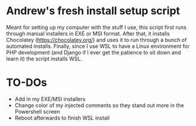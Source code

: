 # Andrew's fresh install setup script
Meant for setting up my computer with the stuff I use, this script first runs through manual installers in EXE or MSI format. After that, it installs Chocolatey (https://chocolatey.org/) and uses it to run through a bunch of automated installs. Finally, since I use WSL to have a Linux environment for PHP development (and Django if I ever get the patience to sit down and learn it) the script installs WSL.

# TO-DOs
- Add in my EXE/MSI installers
- Change color of my injected comments so they stand out more in the Powershell screen
- Reboot afterwards to finish WSL install
